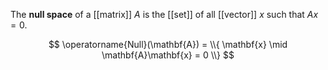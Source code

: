 The **null space** of a [[matrix]] $A$ is the [[set]] of all [[vector]] $x$ such that $Ax=0$.

$$
\operatorname{Null}(\mathbf{A}) = \\{ \mathbf{x} \mid \mathbf{A}\mathbf{x} = 0 \\}
$$